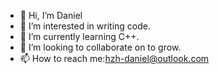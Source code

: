 - 👋 Hi, I’m Daniel
- 👀 I’m interested in writing code.
- 🌱 I’m currently learning C++.
- 💞️ I’m looking to collaborate on to grow.
- 📫 How to reach me:hzh-daniel@outlook.com

<!---
DanielHe-2020/DanielHe-2020 is a ✨ special ✨ repository because its `README.md` (this file) appears on your GitHub profile.
You can click the Preview link to take a look at your changes.
--->

